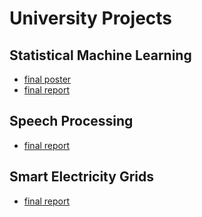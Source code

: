 # University Projects

## Statistical Machine Learning
- [final poster](./school_projects/sml/final_poster.pdf)
- [final report](./school_projects/sml/final_report.pdf)

## Speech Processing
- [final report](./school_projects/speech_processing/final_report.pdf)

## Smart Electricity Grids
- [final report](./school_projects/smart_grids/final_report.pdf)

